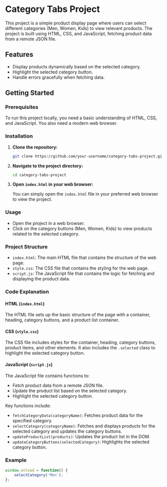 # Category Tabs Project

This project is a simple product display page where users can select different categories (Men, Women, Kids) to view relevant products. The project is built using HTML, CSS, and JavaScript, fetching product data from a remote JSON file.

## Features

- Display products dynamically based on the selected category.
- Highlight the selected category button.
- Handle errors gracefully when fetching data.

## Getting Started

### Prerequisites

To run this project locally, you need a basic understanding of HTML, CSS, and JavaScript. You also need a modern web browser.

### Installation

1. **Clone the repository:**

    ```bash
    git clone https://github.com/your-username/category-tabs-project.git
    ```

2. **Navigate to the project directory:**

    ```bash
    cd category-tabs-project
    ```

3. **Open `index.html` in your web browser:**

    You can simply open the `index.html` file in your preferred web browser to view the project.

### Usage

- Open the project in a web browser.
- Click on the category buttons (Men, Women, Kids) to view products related to the selected category.

### Project Structure

- `index.html`: The main HTML file that contains the structure of the web page.
- `style.css`: The CSS file that contains the styling for the web page.
- `script.js`: The JavaScript file that contains the logic for fetching and displaying the product data.

### Code Explanation

#### HTML (`index.html`)

The HTML file sets up the basic structure of the page with a container, heading, category buttons, and a product list container.

#### CSS (`style.css`)

The CSS file includes styles for the container, heading, category buttons, product items, and other elements. It also includes the `.selected` class to highlight the selected category button.

#### JavaScript (`script.js`)

The JavaScript file contains functions to:
- Fetch product data from a remote JSON file.
- Update the product list based on the selected category.
- Highlight the selected category button.

Key functions include:
- `fetchCategoryData(categoryName)`: Fetches product data for the specified category.
- `selectCategory(categoryName)`: Fetches and displays products for the selected category and updates the category buttons.
- `updateProductList(products)`: Updates the product list in the DOM.
- `updateCategoryButtons(selectedCategory)`: Highlights the selected category button.

### Example

```javascript
window.onload = function() {
    selectCategory('Men');
};
